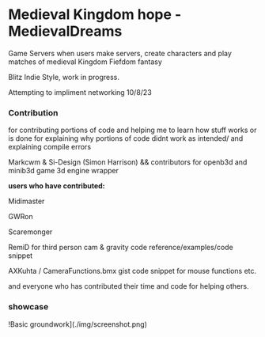 # Medieval Kingdom hope - MedievalDreams
Game Servers when users make servers, create characters and play matches of medieval Kingdom Fiefdom fantasy

Blitz Indie Style, work in progress.

Attempting to impliment networking 10/8/23




### Contribution
for contributing portions of code and helping me to learn how stuff works or is done
for explaining why portions of code didnt work as intended/ and explaining compile errors   

Markcwm & Si-Design (Simon Harrison) && contributors for openb3d and minib3d game 3d engine wrapper
  
  
**users who have contributed:**  
  
Midimaster  

GWRon 
  
Scaremonger
  
RemiD for third person cam & gravity code reference/examples/code snippet  

 AXKuhta / CameraFunctions.bmx gist code snippet for mouse functions etc.  
 
and everyone who has contributed their time and code for helping others.

### showcase
!Basic groundwork](./img/screenshot.png)
